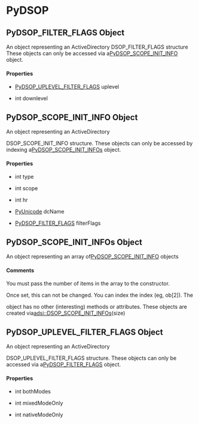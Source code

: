 # PyDSOP

## PyDSOP\_FILTER\_FLAGS Object



An object representing an ActiveDirectory DSOP\_FILTER\_FLAGS structure
These objects can only be accessed via a[PyDSOP\_SCOPE\_INIT\_INFO](PyDSOP.md#pydsopscope_init_info) object\.

#### Properties

  - [PyDSOP\_UPLEVEL\_FILTER\_FLAGS](PyDSOP.md#pydsopuplevel_filter_flags) uplevel
    

  - int downlevel
    

## PyDSOP\_SCOPE\_INIT\_INFO Object



An object representing an ActiveDirectory 

DSOP\_SCOPE\_INIT\_INFO structure\.
These objects can only be accessed by indexing a[PyDSOP\_SCOPE\_INIT\_INFOs](PyDSOP.md#pydsopscope_init_infos) object\.

#### Properties

  - int type
    

  - int scope
    

  - int hr
    

  - [PyUnicode](#pyunicode) dcName
    

  - [PyDSOP\_FILTER\_FLAGS](PyDSOP.md#pydsopfilter_flags) filterFlags
    

## PyDSOP\_SCOPE\_INIT\_INFOs Object



An object representing an array of[PyDSOP\_SCOPE\_INIT\_INFO](PyDSOP.md#pydsopscope_init_info) objects

#### Comments


You must pass the number of items in the array to the constructor\. 

Once set, this can not be changed\.  You can index the index \(eg, ob\[2\]\)\.  The 

object has no other \(interesting\) methods or attributes\.
These objects are created via[adsi::DSOP\_SCOPE\_INIT\_INFOs](adsi.md#adsidsop_scope_init_infos)\(size\)

## PyDSOP\_UPLEVEL\_FILTER\_FLAGS Object



An object representing an ActiveDirectory 

DSOP\_UPLEVEL\_FILTER\_FLAGS structure\.
These objects can only be accessed via a[PyDSOP\_FILTER\_FLAGS](PyDSOP.md#pydsopfilter_flags) object\.

#### Properties

  - int bothModes
    

  - int mixedModeOnly
    

  - int nativeModeOnly
    
